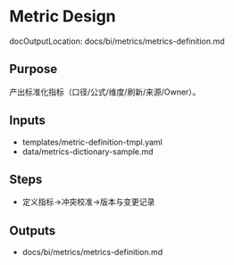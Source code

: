# Metric Design

docOutputLocation: docs/bi/metrics/metrics-definition.md

## Purpose

产出标准化指标（口径/公式/维度/刷新/来源/Owner）。

## Inputs

- templates/metric-definition-tmpl.yaml
- data/metrics-dictionary-sample.md

## Steps

- 定义指标→冲突校准→版本与变更记录

## Outputs

- docs/bi/metrics/metrics-definition.md
